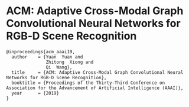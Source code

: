 # ACM: Adaptive Cross-Modal Graph Convolutional Neural Networks for RGB‐D Scene Recognition

```
@inproceedings{acm_aaai19,
  author    = {Yuan  Yuan and
               Zhitong  Xiong and
               Qi  Wang},
  title     = {ACM: Adaptive Cross-Modal Graph Convolutional Neural Networks for RGB‐D Scene Recognition},
  booktitle = {Proceedings of the Thirty-Third Conference on Association for the Advancement of Artificial Intelligence (AAAI)},
  year      = {2019}
}
```
